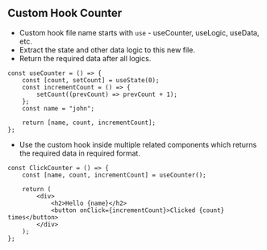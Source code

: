 ## Custom Hook Counter

-   Custom hook file name starts with `use` - useCounter, useLogic, useData, etc.
-   Extract the state and other data logic to this new file.
-   Return the required data after all logics.

```
const useCounter = () => {
	const [count, setCount] = useState(0);
	const incrementCount = () => {
		setCount((prevCount) => prevCount + 1);
	};
	const name = "john";

	return [name, count, incrementCount];
};
```

-   Use the custom hook inside multiple related components which returns the required data in required format.

```
const ClickCounter = () => {
	const [name, count, incrementCount] = useCounter();

	return (
		<div>
			<h2>Hello {name}</h2>
			<button onClick={incrementCount}>Clicked {count} times</button>
		</div>
	);
};
```
